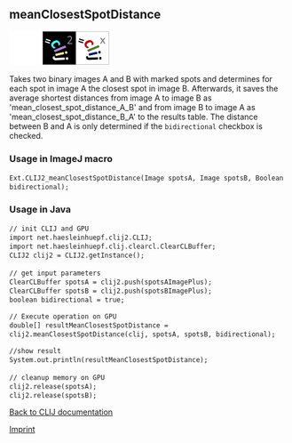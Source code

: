 ## meanClosestSpotDistance
<img src="images/mini_empty_logo.png"/><img src="images/mini_clij2_logo.png"/><img src="images/mini_clijx_logo.png"/>

Takes two binary images A and B with marked spots and determines for each spot in image A the closest spot in image B. Afterwards, it saves the average shortest distances from image A to image B as 'mean_closest_spot_distance_A_B' and from image B to image A as 'mean_closest_spot_distance_B_A' to the results table. The distance between B and A is only determined if the `bidirectional` checkbox is checked.

### Usage in ImageJ macro
```
Ext.CLIJ2_meanClosestSpotDistance(Image spotsA, Image spotsB, Boolean bidirectional);
```


### Usage in Java
```
// init CLIJ and GPU
import net.haesleinhuepf.clij2.CLIJ;
import net.haesleinhuepf.clij.clearcl.ClearCLBuffer;
CLIJ2 clij2 = CLIJ2.getInstance();

// get input parameters
ClearCLBuffer spotsA = clij2.push(spotsAImagePlus);
ClearCLBuffer spotsB = clij2.push(spotsBImagePlus);
boolean bidirectional = true;
```

```
// Execute operation on GPU
double[] resultMeanClosestSpotDistance = clij2.meanClosestSpotDistance(clij, spotsA, spotsB, bidirectional);
```

```
//show result
System.out.println(resultMeanClosestSpotDistance);

// cleanup memory on GPU
clij2.release(spotsA);
clij2.release(spotsB);
```


[Back to CLIJ documentation](https://clij.github.io/)

[Imprint](https://clij.github.io/imprint)
